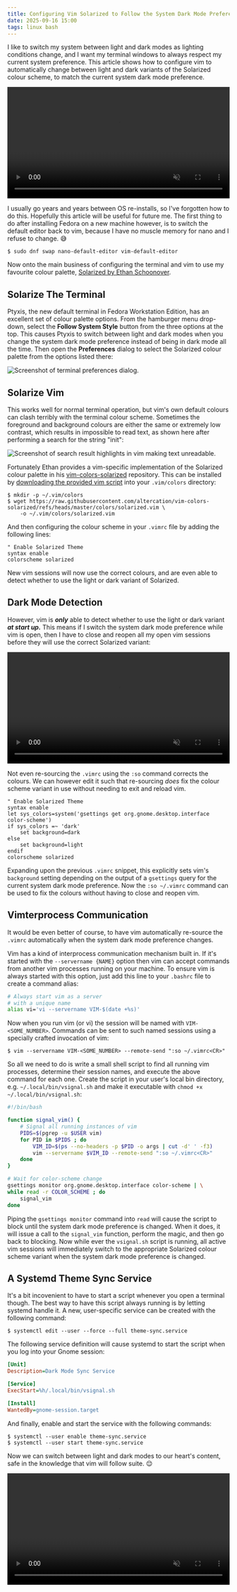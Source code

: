 ```yaml
---
title: Configuring Vim Solarized to Follow the System Dark Mode Preference
date: 2025-09-16 15:00
tags: linux bash
---
```


I like to switch my system between light and dark modes as lighting conditions change, and I want my terminal windows to always respect my current system preference. This article shows how to configure vim to automatically change between light and dark variants of the Solarized colour scheme, to match the current system dark mode preference.

<video width="100%" autoplay loop muted>
  <source src="/assets/video/vim_working.webm" type="video/webm" />
</video>

I usually go years and years between OS re-installs, so I've forgotten how to do this. Hopefully this article will be useful for future me. The first thing to do after installing Fedora on a new machine however, is to switch the default editor back to vim, because I have no muscle memory for nano and I refuse to change. 😅

```text
$ sudo dnf swap nano-default-editor vim-default-editor
```

Now onto the main business of configuring the terminal and vim to use my favourite colour palette, [Solarized by Ethan Schoonover](https://ethanschoonover.com/solarized/).

## Solarize The Terminal

Ptyxis, the new default terminal in Fedora Workstation Edition, has an excellent set of colour palette options. From the hamburger menu drop-down, select the **Follow System Style** button from the three options at the top. This causes Ptyxis to switch between light and dark modes when you change the system dark mode preference instead of being in dark mode all the time. Then open the **Preferences** dialog to select the Solarized colour palette from the options listed there:

![Screenshot of terminal preferences dialog.](/assets/images/vim_terminal_prefs.png)

## Solarize Vim

This works well for normal terminal operation, but vim's own default colours can clash terribly with the terminal colour scheme. Sometimes the foreground and background colours are either the same or extremely low contrast, which results in impossible to read text, as shown here after performing a search for the string "init":

![Screenshot of search result highlights in vim making text unreadable.](/assets/images/vim_bad_colours.png)

Fortunately Ethan provides a vim-specific implementation of the Solarized colour palette in his [vim-colors-solarized](https://github.com/altercation/vim-colors-solarized) repository. This can be installed by [downloading the provided vim script](https://raw.githubusercontent.com/altercation/vim-colors-solarized/refs/heads/master/colors/solarized.vim) into your `.vim/colors` directory:

```text
$ mkdir -p ~/.vim/colors
$ wget https://raw.githubusercontent.com/altercation/vim-colors-solarized/refs/heads/master/colors/solarized.vim \
    -o ~/.vim/colors/solarized.vim
```

And then configuring the colour scheme in your `.vimrc` file by adding the following lines:

```vim
" Enable Solarized Theme
syntax enable
colorscheme solarized
```

New vim sessions will now use the correct colours, and are even able to detect whether to use the light or dark variant of Solarized.

## Dark Mode Detection

However, vim is ***only*** able to detect whether to use the light or dark variant ***at start up.*** This means if I switch the system dark mode preference while vim is open, then I have to close and reopen all my open vim sessions before they will use the correct Solarized variant:

<video width="100%" autoplay loop muted>
  <source src="/assets/video/vim_not_working.webm" type="video/webm" />
</video>

Not even re-sourcing the `.vimrc` using the `:so` command corrects the colours. We can however edit it such that re-sourcing *does* fix the colour scheme variant in use without needing to exit and reload vim.

```vim
" Enable Solarized Theme
syntax enable
let sys_colors=system('gsettings get org.gnome.desktop.interface color-scheme')
if sys_colors =~ 'dark'
    set background=dark
else
    set background=light
endif
colorscheme solarized
```

Expanding upon the previous `.vimrc` snippet, this explicitly sets vim's `background` setting depending on the output of a `gsettings` query for the current system dark mode preference. Now the `:so ~/.vimrc` command can be used to fix the colours without having to close and reopen vim.

## Vimterprocess Communication

It would be even better of course, to have vim automatically re-source the `.vimrc` automatically when the system dark mode preference changes.

Vim has a kind of interprocess communication mechanism built in. If it's started with the `--servername {NAME}` option then vim can accept commands from another vim processes running on your machine. To ensure vim is always started with this option, just add this line to your `.bashrc` file to create a command alias:

```bash
# Always start vim as a server
# with a unique name
alias vi='vi --servername VIM-$(date +%s)'
```

Now when you run vim (or vi) the session will be named with `VIM-<SOME_NUMBER>`. Commands can be sent to such named sessions using a specially crafted invocation of vim:

```text
$ vim --servername VIM-<SOME_NUMBER> --remote-send ":so ~/.vimrc<CR>"
```

So all we need to do is write a small shell script to find all running vim processes, determine their session names, and execute the above command for each one. Create the script in your user's local bin directory, e.g. `~/.local/bin/vsignal.sh` and make it executable with `chmod +x ~/.local/bin/vsignal.sh`:

```bash
#!/bin/bash

function signal_vim() {
	# Signal all running instances of vim
	PIDS=$(pgrep -u $USER vim)
	for PID in $PIDS ; do
		VIM_ID=$(ps --no-headers -p $PID -o args | cut -d' ' -f3)
		vim --servername $VIM_ID --remote-send ":so ~/.vimrc<CR>"
	done
}

# Wait for color-scheme change
gsettings monitor org.gnome.desktop.interface color-scheme | \
while read -r COLOR_SCHEME ; do
	signal_vim
done
```

Piping the `gsettings monitor` command into `read` will cause the script to block until the system dark mode preference is changed. When it does, it will issue a call to the `signal_vim` function, perform the magic, and then go back to blocking. Now while ever the `vsignal.sh` script is running, all active vim sessions will immediately switch to the appropriate Solarized colour scheme variant when the system dark mode preference is changed.

## A Systemd Theme Sync Service

It's a bit incovenient to have to start a script whenever you open a terminal though. The best way to have this script always running is by letting systemd handle it. A new, user-specific service can be created with the following command:

```text
$ systemctl edit --user --force --full theme-sync.service
```

The following service definition will cause systemd to start the script when you log into your Gnome session:

```ini
[Unit]
Description=Dark Mode Sync Service

[Service]
ExecStart=%h/.local/bin/vsignal.sh

[Install]
WantedBy=gnome-session.target
```

And finally, enable and start the service with the following commands:

```text
$ systemctl --user enable theme-sync.service
$ systemctl --user start theme-sync.service
```

Now we can switch between light and dark modes to our heart's content, safe in the knowledge that vim will follow suite. 😌

<video width="100%" autoplay loop muted>
  <source src="/assets/video/vim_working.webm" type="video/webm" />
</video>
